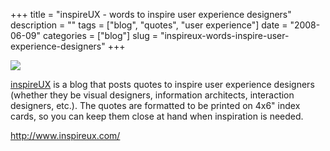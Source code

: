 +++
title = "inspireUX - words to inspire user experience designers"
description = ""
tags = ["blog", "quotes", "user experience"]
date = "2008-06-09"
categories = ["blog"]
slug = "inspireux-words-inspire-user-experience-designers"
+++



  <div class="notebook-screenshot"><a href="http://www.inspireux.com/"><img id='bluga-thumbnail-1303' class='bluga-thumbnail large' src='http://media.konigi.com/bluga/
wt484d69150d758.jpg'/></a></div><p><a href="http://www.inspireux.com/">inspireUX</a> is a blog that posts quotes to inspire user experience designers (whether they be visual designers, information architects, interaction designers, etc.). The quotes are formatted to be printed on 4x6" index cards, so you can keep them close at hand when inspiration is needed.</p>
    
  <a href="http://www.inspireux.com/">http://www.inspireux.com/</a>
